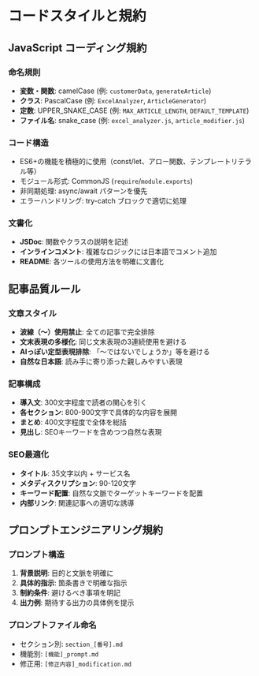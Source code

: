 # コードスタイルと規約

## JavaScript コーディング規約

### 命名規則
- **変数・関数**: camelCase (例: `customerData`, `generateArticle`)
- **クラス**: PascalCase (例: `ExcelAnalyzer`, `ArticleGenerator`)
- **定数**: UPPER_SNAKE_CASE (例: `MAX_ARTICLE_LENGTH`, `DEFAULT_TEMPLATE`)
- **ファイル名**: snake_case (例: `excel_analyzer.js`, `article_modifier.js`)

### コード構造
- ES6+の機能を積極的に使用（const/let、アロー関数、テンプレートリテラル等）
- モジュール形式: CommonJS (`require`/`module.exports`)
- 非同期処理: async/await パターンを優先
- エラーハンドリング: try-catch ブロックで適切に処理

### 文書化
- **JSDoc**: 関数やクラスの説明を記述
- **インラインコメント**: 複雑なロジックには日本語でコメント追加
- **README**: 各ツールの使用方法を明確に文書化

## 記事品質ルール

### 文章スタイル
- **波線（～）使用禁止**: 全ての記事で完全排除
- **文末表現の多様化**: 同じ文末表現の3連続使用を避ける
- **AIっぽい定型表現排除**: 「〜ではないでしょうか」等を避ける
- **自然な日本語**: 読み手に寄り添った親しみやすい表現

### 記事構成
- **導入文**: 300文字程度で読者の関心を引く
- **各セクション**: 800-900文字で具体的な内容を展開
- **まとめ**: 400文字程度で全体を総括
- **見出し**: SEOキーワードを含めつつ自然な表現

### SEO最適化
- **タイトル**: 35文字以内 + サービス名
- **メタディスクリプション**: 90-120文字
- **キーワード配置**: 自然な文脈でターゲットキーワードを配置
- **内部リンク**: 関連記事への適切な誘導

## プロンプトエンジニアリング規約

### プロンプト構造
1. **背景説明**: 目的と文脈を明確に
2. **具体的指示**: 箇条書きで明確な指示
3. **制約条件**: 避けるべき事項を明記
4. **出力例**: 期待する出力の具体例を提示

### プロンプトファイル命名
- セクション別: `section_[番号].md`
- 機能別: `[機能]_prompt.md`
- 修正用: `[修正内容]_modification.md`